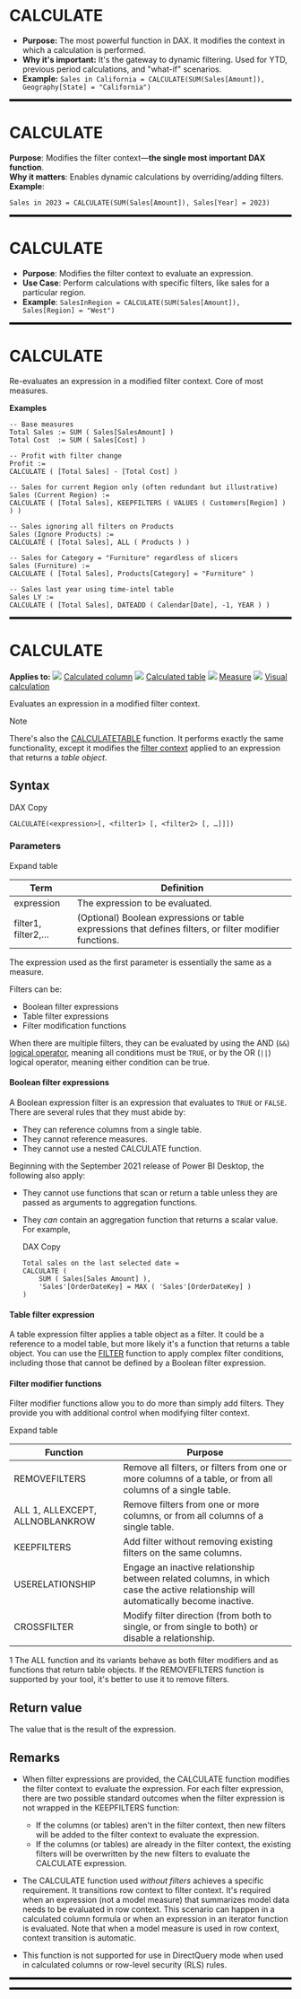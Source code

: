 # CALCULATE  
*   **Purpose:** The most powerful function in DAX. It modifies the context in which a calculation is performed.
*   **Why it's important:** It's the gateway to dynamic filtering. Used for YTD, previous period calculations, and "what-if" scenarios.
*   **Example:** `Sales in California = CALCULATE(SUM(Sales[Amount]), Geography[State] = "California")`



<hr style="border: none; border-top: 3px solid black;">


# CALCULATE  
**Purpose**: Modifies the filter context—**the single most important DAX function**.  
**Why it matters**: Enables dynamic calculations by overriding/adding filters.  
**Example**:  
```dax
Sales in 2023 = CALCULATE(SUM(Sales[Amount]), Sales[Year] = 2023)
```



<hr style="border: none; border-top: 3px solid black;">

# CALCULATE  
- **Purpose**: Modifies the filter context to evaluate an expression.
- **Use Case**: Perform calculations with specific filters, like sales for a particular region.
- **Example**: `SalesInRegion = CALCULATE(SUM(Sales[Amount]), Sales[Region] = "West")`

<hr style="border: none; border-top: 3px solid black;">

# CALCULATE

Re-evaluates an expression in a modified filter context. Core of most measures.

**Examples**

```DAX
-- Base measures
Total Sales := SUM ( Sales[SalesAmount] )
Total Cost  := SUM ( Sales[Cost] )

-- Profit with filter change
Profit :=
CALCULATE ( [Total Sales] - [Total Cost] )

-- Sales for current Region only (often redundant but illustrative)
Sales (Current Region) :=
CALCULATE ( [Total Sales], KEEPFILTERS ( VALUES ( Customers[Region] ) ) )

-- Sales ignoring all filters on Products
Sales (Ignore Products) :=
CALCULATE ( [Total Sales], ALL ( Products ) )

-- Sales for Category = "Furniture" regardless of slicers
Sales (Furniture) :=
CALCULATE ( [Total Sales], Products[Category] = "Furniture" )

-- Sales last year using time-intel table
Sales LY :=
CALCULATE ( [Total Sales], DATEADD ( Calendar[Date], -1, YEAR ) )
```



<hr style="border: none; border-top: 3px solid black;">

# CALCULATE

**Applies to:** ![](media/icons/yes.png) [Calculated column](/en-us/power-bi/transform-model/desktop-calculations-options#calculated-column-dax) ![](media/icons/yes.png) [Calculated table](/en-us/power-bi/transform-model/desktop-calculations-options#calculated-table) ![](media/icons/yes.png) [Measure](/en-us/power-bi/transform-model/desktop-calculations-options#measures) ![](media/icons/yes.png) [Visual calculation](/en-us/power-bi/transform-model/desktop-calculations-options#visual-calculation)

Evaluates an expression in a modified filter context.

Note

There's also the [CALCULATETABLE](calculatetable-function-dax) function. It performs exactly the same functionality, except it modifies the [filter context](dax-overview#filter-context) applied to an expression that returns a _table object_.

## Syntax

DAX Copy

```
CALCULATE(<expression>[, <filter1> [, <filter2> [, …]]])
```

### Parameters

Expand table

| Term | Definition |
| --- | --- |
| expression | The expression to be evaluated. |
| filter1, filter2,… | (Optional) Boolean expressions or table expressions that defines filters, or filter modifier functions. |

The expression used as the first parameter is essentially the same as a measure.

Filters can be:

-   Boolean filter expressions
-   Table filter expressions
-   Filter modification functions

When there are multiple filters, they can be evaluated by using the AND (`&&`) [logical operator](dax-operator-reference#logical-operators), meaning all conditions must be `TRUE`, or by the OR (`||`) logical operator, meaning either condition can be true.

#### Boolean filter expressions

A Boolean expression filter is an expression that evaluates to `TRUE` or `FALSE`. There are several rules that they must abide by:

-   They can reference columns from a single table.
-   They cannot reference measures.
-   They cannot use a nested CALCULATE function.

Beginning with the September 2021 release of Power BI Desktop, the following also apply:

-   They cannot use functions that scan or return a table unless they are passed as arguments to aggregation functions.
-   They _can_ contain an aggregation function that returns a scalar value. For example,
    
    DAX Copy
    
    ```
    Total sales on the last selected date =
    CALCULATE (
        SUM ( Sales[Sales Amount] ),
        'Sales'[OrderDateKey] = MAX ( 'Sales'[OrderDateKey] )
    )
    ```
    

#### Table filter expression

A table expression filter applies a table object as a filter. It could be a reference to a model table, but more likely it's a function that returns a table object. You can use the [FILTER](filter-function-dax) function to apply complex filter conditions, including those that cannot be defined by a Boolean filter expression.

#### Filter modifier functions

Filter modifier functions allow you to do more than simply add filters. They provide you with additional control when modifying filter context.

Expand table

| Function | Purpose |
| --- | --- |
| REMOVEFILTERS | Remove all filters, or filters from one or more columns of a table, or from all columns of a single table. |
| ALL 1, ALLEXCEPT, ALLNOBLANKROW | Remove filters from one or more columns, or from all columns of a single table. |
| KEEPFILTERS | Add filter without removing existing filters on the same columns. |
| USERELATIONSHIP | Engage an inactive relationship between related columns, in which case the active relationship will automatically become inactive. |
| CROSSFILTER | Modify filter direction (from both to single, or from single to both) or disable a relationship. |

1 The ALL function and its variants behave as both filter modifiers and as functions that return table objects. If the REMOVEFILTERS function is supported by your tool, it's better to use it to remove filters.

## Return value

The value that is the result of the expression.

## Remarks

-   When filter expressions are provided, the CALCULATE function modifies the filter context to evaluate the expression. For each filter expression, there are two possible standard outcomes when the filter expression is not wrapped in the KEEPFILTERS function:
    
    -   If the columns (or tables) aren't in the filter context, then new filters will be added to the filter context to evaluate the expression.
    -   If the columns (or tables) are already in the filter context, the existing filters will be overwritten by the new filters to evaluate the CALCULATE expression.
-   The CALCULATE function used _without filters_ achieves a specific requirement. It transitions row context to filter context. It's required when an expression (not a model measure) that summarizes model data needs to be evaluated in row context. This scenario can happen in a calculated column formula or when an expression in an iterator function is evaluated. Note that when a model measure is used in row context, context transition is automatic.
    
-   This function is not supported for use in DirectQuery mode when used in calculated columns or row-level security (RLS) rules.
    


<hr style="border: none; border-top: 3px solid black;">


<hr style="border: none; border-top: 3px solid black;">



